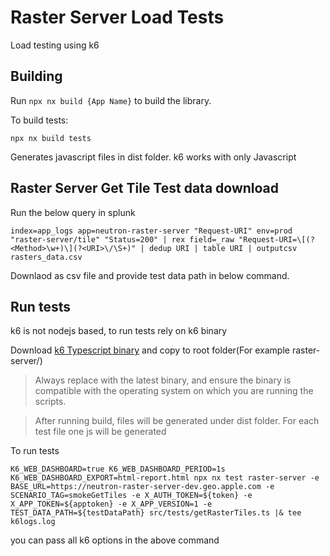 # Raster Server Load Tests
Load testing using k6

## Building

Run `npx nx build {App Name}` to build the library.

To build tests:
```
npx nx build tests
```

Generates javascript files in dist folder. k6 works with only Javascript

## Raster Server Get Tile Test data download
Run the below query in splunk
```
index=app_logs app=neutron-raster-server "Request-URI" env=prod "raster-server/tile" "Status=200" | rex field=_raw "Request-URI=\[(?<Method>\w+)\](?<URI>\/\S+)" | dedup URI | table URI | outputcsv rasters_data.csv

```
Downlaod as csv file and provide test data path in below command.

## Run tests
k6 is not nodejs based, to run tests rely on k6 binary

Download [k6 Typescript binary](https://github.com/grafana/xk6-ts/releases/tag/v0.2.6) and copy to root folder(For example raster-server/)

> Always replace with the latest binary, and ensure the binary is compatible with the operating system on which you are running the scripts.

> After running build, files will be generated under dist folder. For each test file one js will be generated

To run tests
```
K6_WEB_DASHBOARD=true K6_WEB_DASHBOARD_PERIOD=1s K6_WEB_DASHBOARD_EXPORT=html-report.html npx nx test raster-server -e BASE_URL=https://neutron-raster-server-dev.geo.apple.com -e SCENARIO_TAG=smokeGetTiles -e X_AUTH_TOKEN=${token} -e X_APP_TOKEN=${apptoken} -e X_APP_VERSION=1 -e TEST_DATA_PATH=${testDataPath} src/tests/getRasterTiles.ts |& tee k6logs.log
```


you can pass all k6 options in the above command